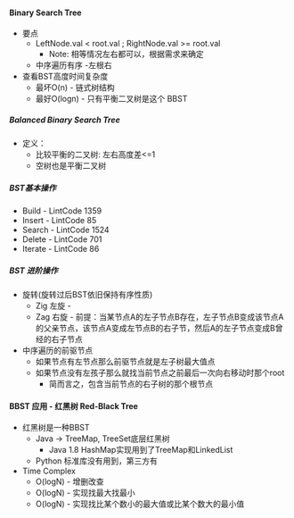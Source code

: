 #### Binary Search Tree
- 要点
    - LeftNode.val < root.val ; RightNode.val >= root.val
        - Note: 相等情况左右都可以，根据需求来确定
    - 中序遍历有序 -左根右
- 查看BST高度时间复杂度
    - 最坏O(n) - 链式树结构
    - 最好O(logn) - 只有平衡二叉树是这个 BBST
    
 
 
##### Balanced Binary Search Tree
- 定义：
    - 比较平衡的二叉树: 左右高度差<=1
    - 空树也是平衡二叉树
    
##### BST基本操作
- Build - LintCode 1359
- Insert - LintCode 85
- Search - LintCode 1524
- Delete - LintCode 701
- Iterate - LintCode 86

##### BST 进阶操作
- 旋转(旋转过后BST依旧保持有序性质)
    - Zig 左旋 - 
    - Zag 右旋 - 前提：当某节点A的左子节点B存在，左子节点B变成该节点A的父亲节点，该节点A变成左节点B的右子节，然后A的左子节点变成B曾经的右子节点
- 中序遍历的前驱节点
    - 如果节点有左节点那么前驱节点就是左子树最大值点
    - 如果节点没有左孩子那么就找当前节点之前最后一次向右移动时那个root
        - 简而言之，包含当前节点的右子树的那个根节点

#### BBST 应用 - 红黑树 Red-Black Tree
- 红黑树是一种BBST
    - Java -> TreeMap, TreeSet底层红黑树
        - Java 1.8 HashMap实现用到了TreeMap和LinkedList
    - Python 标准库没有用到，第三方有
- Time Complex
    - O(logN) - 增删改查
    - O(logN) - 实现找最大找最小
    - O(logN) - 实现找比某个数小的最大值或比某个数大的最小值